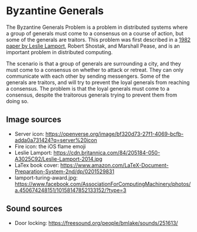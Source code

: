 # Byzantine Generals

The Byzantine Generals Problem is a problem in distributed systems where a group of generals must come to a consensus on a course of action, but some of the generals are traitors. This problem was first described in a [1982 paper by Leslie Lamport](https://lamport.azurewebsites.net/pubs/byz.pdf), Robert Shostak, and Marshall Pease, and is an important problem in distributed computing.

The scenario is that a group of generals are surrounding a city, and they must come to a consensus on whether to attack or retreat. They can only communicate with each other by sending messengers. Some of the generals are traitors, and will try to prevent the loyal generals from reaching a consensus. The problem is that the loyal generals must come to a consensus, despite the traitorous generals trying to prevent them from doing so.

## Image sources

- Server icon: https://openverse.org/image/bf320d73-27f1-4069-bcfb-adda0a731424?q=server%20icon
- Fire icon: the iOS flame emoji
- Leslie Lamport: https://cdn.britannica.com/84/205184-050-A3025C92/Leslie-Lamport-2014.jpg
- LaTex book cover: https://www.amazon.com/LaTeX-Document-Preparation-System-2nd/dp/0201529831
- lamport-turing-award.jpg: https://www.facebook.com/AssociationForComputingMachinery/photos/a.450674248151/10158147852133152/?type=3


## Sound sources

- Door locking: https://freesound.org/people/bmlake/sounds/251613/